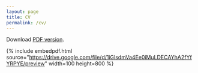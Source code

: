 ```yaml
---
layout: page
title: CV
permalink: /cv/
---
```


Download [PDF version](https://drive.google.com/file/d/1iGlsdmVa4Ee0iMuLDECAYhA2fYfYRPYE).

{% include embedpdf.html source="https://drive.google.com/file/d/1iGlsdmVa4Ee0iMuLDECAYhA2fYfYRPYE/preview" width=100 height=800 %}
